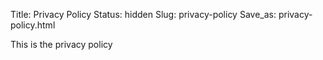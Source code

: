 Title: Privacy Policy
Status: hidden
Slug: privacy-policy
Save_as: privacy-policy.html

This is the privacy policy